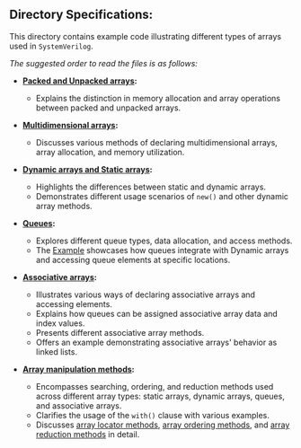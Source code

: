## Directory Specifications:

This directory contains example code illustrating different types of arrays used in `SystemVerilog`.

*The suggested order to read the files is as follows:*

- **[Packed and Unpacked arrays](packed_unpacked_arrays.sv):**
  - Explains the distinction in memory allocation and array operations between packed and unpacked arrays.

- **[Multidimensional arrays](multidimentional_arrays.sv):**
  - Discusses various methods of declaring multidimensional arrays, array allocation, and memory utilization.

- **[Dynamic arrays and Static arrays](dynamic_arrays.sv):**
  - Highlights the differences between static and dynamic arrays.
  - Demonstrates different usage scenarios of `new()` and other dynamic array methods.
 
- **[Queues](queues.sv):**
  - Explores different queue types, data allocation, and access methods.
  - The [Example](queue_and_DA.sv) showcases how queues integrate with Dynamic arrays and accessing queue elements at specific locations.

- **[Associative arrays](associative_arrays):**
  - Illustrates various ways of declaring associative arrays and accessing elements.
  - Explains how queues can be assigned associative array data and index values.
  - Presents different associative array methods.
  - Offers an example demonstrating associative arrays' behavior as linked lists.

- **[Array manipulation methods](Array_manipulation_methods):**
  - Encompasses searching, ordering, and reduction methods used across different array types: static arrays, dynamic arrays, queues, and associative arrays.
  - Clarifies the usage of the `with()` clause with various examples.
  - Discusses [array locator methods](array_locator.sv), [array ordering methods](array_ordering.sv), and [array reduction methods](array_reduction.sv) in detail.
